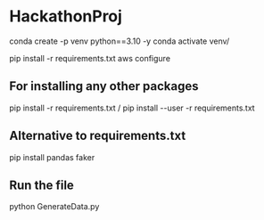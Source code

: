 # HackathonProj

conda create -p venv python==3.10 -y
conda activate venv/

pip install -r requirements.txt
aws configure

## For installing any other packages
pip install -r requirements.txt / pip install --user -r requirements.txt

## Alternative to requirements.txt
pip install pandas faker

## Run the file
python GenerateData.py
